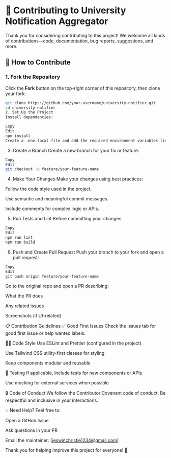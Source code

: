 # 🤝 Contributing to University Notification Aggregator

Thank you for considering contributing to this project! We welcome all kinds of contributions—code, documentation, bug reports, suggestions, and more.

## 🚀 How to Contribute

### 1. Fork the Repository

Click the **Fork** button on the top-right corner of this repository, then clone your fork:

```bash
git clone https://github.com/your-username/university-notifier.git
cd university-notifier
2. Set Up the Project
Install dependencies:
```
```bash
Copy
Edit
npm install
Create a .env.local file and add the required environment variables listed in the README.md.
```
3. Create a Branch
Create a new branch for your fix or feature:

```bash
Copy
Edit
git checkout -b feature/your-feature-name
```
4. Make Your Changes
Make your changes using best practices:

Follow the code style used in the project.

Use semantic and meaningful commit messages.

Include comments for complex logic or APIs.

5. Run Tests and Lint
Before committing your changes:

```bash
Copy
Edit
npm run lint
npm run build
```
6. Push and Create Pull Request
Push your branch to your fork and open a pull request:

```bash
Copy
Edit
git push origin feature/your-feature-name
```
Go to the original repo and open a PR describing:

What the PR does

Any related issues

Screenshots (if UI-related)

📋 Contribution Guidelines
✅ Good First Issues
Check the Issues tab for good first issue or help wanted labels.

👩‍💻 Code Style
Use ESLint and Prettier (configured in the project)

Use Tailwind CSS utility-first classes for styling

Keep components modular and reusable

🧪 Testing
If applicable, include tests for new components or APIs

Use mocking for external services when possible

🔒 Code of Conduct
We follow the Contributor Covenant code of conduct. Be respectful and inclusive in your interactions.

💡 Need Help?
Feel free to:

Open a GitHub Issue

Ask questions in your PR

Email the maintainer: [jeswinchristie1234@gmail.com]

Thank you for helping improve this project for everyone! 🙌
